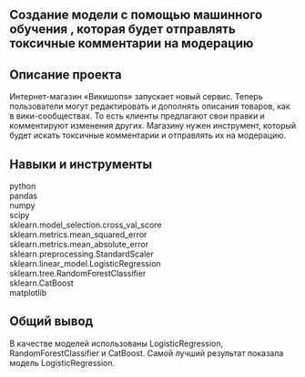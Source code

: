 ## Создание модели с помощью машинного обучения , которая будет отправлять токсичные комментарии на модерацию


## Описание проекта
Интернет-магазин «Викишопs» запускает новый сервис. Теперь пользователи могут редактировать и дополнять описания товаров, как в вики-сообществах. То есть клиенты предлагают свои правки и комментируют изменения других. Магазину нужен инструмент, который будет искать токсичные комментарии и отправлять их на модерацию.

## Навыки и инструменты
python  
pandas  
numpy  
scipy  
sklearn.model_selection.cross_val_score  
sklearn.metrics.mean_squared_error  
sklearn.metrics.mean_absolute_error  
sklearn.preprocessing.StandardScaler  
sklearn.linear_model.LogisticRegression    
sklearn.tree.RandomForestClassifier    
sklearn.CatBoost     
matplotlib  
## Общий вывод
В качестве моделей использованы LogisticRegression, RandomForestClassifier и CatBoost. Самой лучший результат показала модель LogisticRegression.
